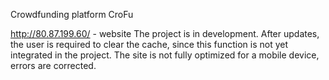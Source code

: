 Crowdfunding platform CroFu


http://80.87.199.60/ - website
The project is in development.
After updates, the user is required to clear the cache, since this function is not yet integrated in the project.
The site is not fully optimized for a mobile device, errors are corrected.

